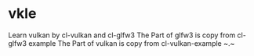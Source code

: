 # vkle
Learn vulkan by cl-vulkan and cl-glfw3
The Part of glfw3 is copy from cl-glfw3 example
The Part of vulkan is copy from cl-vulkan-example
~.~
